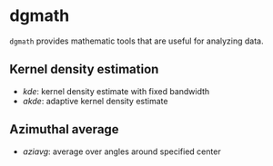 # dgmath

<code>dgmath</code> provides mathematic tools that are
useful for analyzing data.

## Kernel density estimation
* *kde*: kernel density estimate with fixed bandwidth
* *akde*: adaptive kernel density estimate

## Azimuthal average
* *aziavg*: average over angles around specified center
